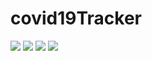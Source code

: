# covid19Tracker
![](https://github.com/Jaybhade/covid19Tracker/blob/main/screens/Screenshot_2021_05_15_19_09_07_88_767612503aef947589d54759a7689d05.jpg) 
![](https://github.com/Jaybhade/covid19Tracker/blob/main/screens/Screenshot_2021_05_15_19_09_13_28_767612503aef947589d54759a7689d05.jpg) 
![](https://github.com/Jaybhade/covid19Tracker/blob/main/screens/Screenshot_2021_05_15_19_09_20_81_767612503aef947589d54759a7689d05.jpg) 
![](https://github.com/Jaybhade/covid19Tracker/blob/main/screens/Screenshot_2021_05_15_19_09_25_17_767612503aef947589d54759a7689d05.jpg)
